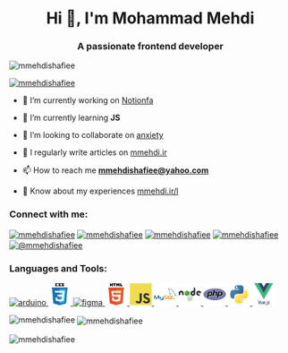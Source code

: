 <h1 align="center">Hi 👋, I'm Mohammad Mehdi</h1>
<h3 align="center">A passionate frontend developer</h3>

<p align="left"> <img src="https://komarev.com/ghpvc/?username=mmehdishafiee&label=Profile%20views&color=0e75b6&style=flat" alt="mmehdishafiee" /> </p>

<p align="left"> <a href="https://github.com/ryo-ma/github-profile-trophy"><img src="https://github-profile-trophy.vercel.app/?username=mmehdishafiee" alt="mmehdishafiee" /></a> </p>

- 🔭 I’m currently working on [Notionfa](Notionfa.ir)

- 🌱 I’m currently learning **JS**

- 👯 I’m looking to collaborate on [anxiety](https://github.com/mmehdishafiee/anxiety)

- 📝 I regularly write articles on [mmehdi.ir](mmehdi.ir)

- 📫 How to reach me **mmehdishafiee@yahoo.com**

- 📄 Know about my experiences [mmehdi.ir/l](mmehdi.ir/l)

<h3 align="left">Connect with me:</h3>
<p align="left">
<a href="https://codepen.io/mmehdishafiee" target="blank"><img align="center" src="https://raw.githubusercontent.com/rahuldkjain/github-profile-readme-generator/master/src/images/icons/Social/codepen.svg" alt="mmehdishafiee" height="30" width="40" /></a>
<a href="https://twitter.com/mmehdishafiee" target="blank"><img align="center" src="https://raw.githubusercontent.com/rahuldkjain/github-profile-readme-generator/master/src/images/icons/Social/twitter.svg" alt="mmehdishafiee" height="30" width="40" /></a>
<a href="https://linkedin.com/in/mmehdishafiee" target="blank"><img align="center" src="https://raw.githubusercontent.com/rahuldkjain/github-profile-readme-generator/master/src/images/icons/Social/linked-in-alt.svg" alt="mmehdishafiee" height="30" width="40" /></a>
<a href="https://instagram.com/mmehdishafiee" target="blank"><img align="center" src="https://raw.githubusercontent.com/rahuldkjain/github-profile-readme-generator/master/src/images/icons/Social/instagram.svg" alt="mmehdishafiee" height="30" width="40" /></a>
<a href="https://medium.com/@mmehdishafiee" target="blank"><img align="center" src="https://raw.githubusercontent.com/rahuldkjain/github-profile-readme-generator/master/src/images/icons/Social/medium.svg" alt="@mmehdishafiee" height="30" width="40" /></a>
</p>

<h3 align="left">Languages and Tools:</h3>
<p align="left"> <a href="https://www.arduino.cc/" target="_blank" rel="noreferrer"> <img src="https://cdn.worldvectorlogo.com/logos/arduino-1.svg" alt="arduino" width="40" height="40"/> </a> <a href="https://www.w3schools.com/css/" target="_blank" rel="noreferrer"> <img src="https://raw.githubusercontent.com/devicons/devicon/master/icons/css3/css3-original-wordmark.svg" alt="css3" width="40" height="40"/> </a> <a href="https://www.figma.com/" target="_blank" rel="noreferrer"> <img src="https://www.vectorlogo.zone/logos/figma/figma-icon.svg" alt="figma" width="40" height="40"/> </a> <a href="https://www.w3.org/html/" target="_blank" rel="noreferrer"> <img src="https://raw.githubusercontent.com/devicons/devicon/master/icons/html5/html5-original-wordmark.svg" alt="html5" width="40" height="40"/> </a> <a href="https://developer.mozilla.org/en-US/docs/Web/JavaScript" target="_blank" rel="noreferrer"> <img src="https://raw.githubusercontent.com/devicons/devicon/master/icons/javascript/javascript-original.svg" alt="javascript" width="40" height="40"/> </a> <a href="https://www.mysql.com/" target="_blank" rel="noreferrer"> <img src="https://raw.githubusercontent.com/devicons/devicon/master/icons/mysql/mysql-original-wordmark.svg" alt="mysql" width="40" height="40"/> </a> <a href="https://nodejs.org" target="_blank" rel="noreferrer"> <img src="https://raw.githubusercontent.com/devicons/devicon/master/icons/nodejs/nodejs-original-wordmark.svg" alt="nodejs" width="40" height="40"/> </a> <a href="https://www.php.net" target="_blank" rel="noreferrer"> <img src="https://raw.githubusercontent.com/devicons/devicon/master/icons/php/php-original.svg" alt="php" width="40" height="40"/> </a> <a href="https://www.python.org" target="_blank" rel="noreferrer"> <img src="https://raw.githubusercontent.com/devicons/devicon/master/icons/python/python-original.svg" alt="python" width="40" height="40"/> </a> <a href="https://vuejs.org/" target="_blank" rel="noreferrer"> <img src="https://raw.githubusercontent.com/devicons/devicon/master/icons/vuejs/vuejs-original-wordmark.svg" alt="vuejs" width="40" height="40"/> </a> </p>

<p><img align="left" src="https://github-readme-stats.vercel.app/api/top-langs?username=mmehdishafiee&show_icons=true&locale=en&layout=compact" alt="mmehdishafiee" /></p>

<p>&nbsp;<img align="center" src="https://github-readme-stats.vercel.app/api?username=mmehdishafiee&show_icons=true&locale=en" alt="mmehdishafiee" /></p>

<p><img align="center" src="https://github-readme-streak-stats.herokuapp.com/?user=mmehdishafiee&" alt="mmehdishafiee" /></p>
